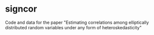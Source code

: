 # signcor
Code and data for the paper "Estimating correlations among elliptically distributed random variables under any form of heteroskedasticity"

